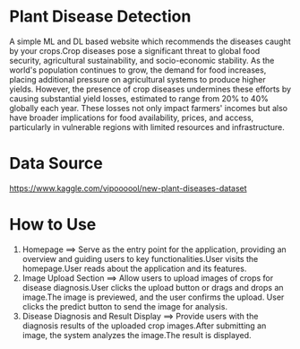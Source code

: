 # Plant Disease Detection
A simple ML and DL based website which recommends the diseases caught by your crops.Crop diseases pose a significant threat to global food security, agricultural sustainability, and socio-economic stability. As the world's population continues to grow, the demand for food increases, placing additional pressure on agricultural systems to produce higher yields. However, the presence of crop diseases undermines these efforts by causing substantial yield losses, estimated to range from 20% to 40% globally each year. These losses not only impact farmers' incomes but also have broader implications for food availability, prices, and access, particularly in vulnerable regions with limited resources and infrastructure.
# Data Source
https://www.kaggle.com/vipoooool/new-plant-diseases-dataset
# How to Use
1. Homepage ==> Serve as the entry point for the application, providing an overview and guiding users to key functionalities.User visits the homepage.User reads about the application and its features. 
2. Image Upload Section ==> Allow users to upload images of crops for disease diagnosis.User clicks the upload button or drags and drops an image.The image is previewed, and the user confirms the upload. User clicks the predict button to send the image for analysis.
3. Disease Diagnosis and Result Display ==> Provide users with the diagnosis results of the uploaded crop images.After submitting an image, the system analyzes the image.The result is displayed. 

